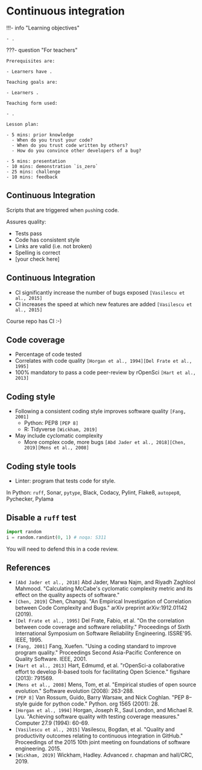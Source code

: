 # Continuous integration

!!!- info "Learning objectives"

    - .

???- question "For teachers"

    Prerequisites are:

    - Learners have .

    Teaching goals are:

    - Learners .

    Teaching form used:

    - .

    Lesson plan:

    - 5 mins: prior knowledge
      - When do you trust your code?
      - When do you trust code written by others?
      - How do you convince other developers of a bug?

    - 5 mins: presentation
    - 10 mins: demonstration `is_zero`
    - 25 mins: challenge
    - 10 mins: feedback

## Continuous Integration

Scripts that are triggered when `push`ing code.

Assures quality:

- Tests pass
- Code has consistent style
- Links are valid (i.e. not broken)
- Spelling is correct
- [your check here]

## Continuous Integration

- CI significantly increase the number of bugs exposed `[Vasilescu et al., 2015]`
- CI increases the speed at which new features are added `[Vasilescu et al., 2015]`

Course repo has CI :-)

## Code coverage

- Percentage of code tested
- Correlates with code quality `[Horgan et al., 1994][Del Frate et al., 1995]`
- 100% mandatory to pass a code peer-review by rOpenSci `[Hart et al., 2013]`

## Coding style

- Following a consistent coding style improves software quality `[Fang, 2001]`
    - Python: PEP8 `[PEP 8]`
    - R: Tidyverse `[Wickham, 2019]`
- May include cyclomatic complexity
    - More complex code, more bugs `[Abd Jader et al., 2018][Chen, 2019][Mens et al., 2008]`

## Coding style tools

- Linter: program that tests code for style.

In Python: `ruff`, Sonar, `pytype`, Black, Codacy, Pylint, Flake8,
`autopep8`, Pychecker, Pylama

## Disable a `ruff` test

```python
import random
i = random.randint(0, 1) # noqa: S311
```

You will need to defend this in a code review.

## References

- `[Abd Jader et al., 2018]` Abd Jader, Marwa Najm, and Riyadh Zaghlool Mahmood. "Calculating McCabe's cyclomatic complexity metric and its effect on the quality aspects of software."
- `[Chen, 2019]` Chen, Changqi. "An Empirical Investigation of Correlation between Code Complexity and Bugs." arXiv preprint arXiv:1912.01142 (2019).
- `[Del Frate et al., 1995]` Del Frate, Fabio, et al. "On the correlation between code coverage and software reliability." Proceedings of Sixth International Symposium on Software Reliability Engineering. ISSRE'95. IEEE, 1995.
- `[Fang, 2001]` Fang, Xuefen. "Using a coding standard to improve program quality." Proceedings Second Asia-Pacific Conference on Quality Software. IEEE, 2001.
- `[Hart et al., 2013]` Hart, Edmumd, et al. "rOpenSci-a collaborative effort to develop R-based tools for facilitating Open Science." figshare (2013): 791569.
- `[Mens et al., 2008]` Mens, Tom, et al. "Empirical studies of open source evolution." Software evolution (2008): 263-288.
- `[PEP 8]` Van Rossum, Guido, Barry Warsaw, and Nick Coghlan. "PEP 8–style guide for python code." Python. org 1565 (2001): 28.
- `[Horgan et al., 1994]` Horgan, Joseph R., Saul London, and Michael R. Lyu. "Achieving software quality with testing coverage measures." Computer 27.9 (1994): 60-69.
- `[Vasilescu et al., 2015]` Vasilescu, Bogdan, et al. "Quality and productivity outcomes relating to continuous integration in GitHub." Proceedings of the 2015 10th joint meeting on foundations of software engineering. 2015.
- `[Wickham, 2019]` Wickham, Hadley. Advanced r. chapman and hall/CRC, 2019.


